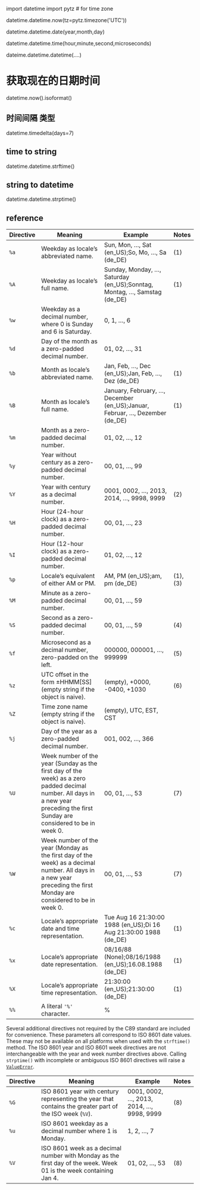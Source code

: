 import datetime
import pytz    # for time zone

datetime.datetime.now(tz=pytz.timezone('UTC'))



datetime.datetime.date(year,month,day)

datetime.datetime.time(hour,minute,second,microseconds)

dateime.datetime.datetime(....)

# 获取现在的日期时间
datetime.now().isoformat()


## 时间间隔 类型

datetime.timedelta(days=7)



## time to string

datetime.datetime.strftime()



## string to datetime

datetime.datetime.strptime()



## reference



| Directive | Meaning                                                      | Example                                                      | Notes    |
| --------- | ------------------------------------------------------------ | ------------------------------------------------------------ | -------- |
| `%a`      | Weekday as locale’s abbreviated name.                        | Sun, Mon, …, Sat (en_US);So, Mo, …, Sa (de_DE)               | (1)      |
| `%A`      | Weekday as locale’s full name.                               | Sunday, Monday, …, Saturday (en_US);Sonntag, Montag, …, Samstag (de_DE) | (1)      |
| `%w`      | Weekday as a decimal number, where 0 is Sunday and 6 is Saturday. | 0, 1, …, 6                                                   |          |
| `%d`      | Day of the month as a zero-padded decimal number.            | 01, 02, …, 31                                                |          |
| `%b`      | Month as locale’s abbreviated name.                          | Jan, Feb, …, Dec (en_US);Jan, Feb, …, Dez (de_DE)            | (1)      |
| `%B`      | Month as locale’s full name.                                 | January, February, …, December (en_US);Januar, Februar, …, Dezember (de_DE) | (1)      |
| `%m`      | Month as a zero-padded decimal number.                       | 01, 02, …, 12                                                |          |
| `%y`      | Year without century as a zero-padded decimal number.        | 00, 01, …, 99                                                |          |
| `%Y`      | Year with century as a decimal number.                       | 0001, 0002, …, 2013, 2014, …, 9998, 9999                     | (2)      |
| `%H`      | Hour (24-hour clock) as a zero-padded decimal number.        | 00, 01, …, 23                                                |          |
| `%I`      | Hour (12-hour clock) as a zero-padded decimal number.        | 01, 02, …, 12                                                |          |
| `%p`      | Locale’s equivalent of either AM or PM.                      | AM, PM (en_US);am, pm (de_DE)                                | (1), (3) |
| `%M`      | Minute as a zero-padded decimal number.                      | 00, 01, …, 59                                                |          |
| `%S`      | Second as a zero-padded decimal number.                      | 00, 01, …, 59                                                | (4)      |
| `%f`      | Microsecond as a decimal number, zero-padded on the left.    | 000000, 000001, …, 999999                                    | (5)      |
| `%z`      | UTC offset in the form ±HHMM[SS] (empty string if the object is naive). | (empty), +0000, -0400, +1030                                 | (6)      |
| `%Z`      | Time zone name (empty string if the object is naive).        | (empty), UTC, EST, CST                                       |          |
| `%j`      | Day of the year as a zero-padded decimal number.             | 001, 002, …, 366                                             |          |
| `%U`      | Week number of the year (Sunday as the first day of the week) as a zero padded decimal number. All days in a new year preceding the first Sunday are considered to be in week 0. | 00, 01, …, 53                                                | (7)      |
| `%W`      | Week number of the year (Monday as the first day of the week) as a decimal number. All days in a new year preceding the first Monday are considered to be in week 0. | 00, 01, …, 53                                                | (7)      |
| `%c`      | Locale’s appropriate date and time representation.           | Tue Aug 16 21:30:00 1988 (en_US);Di 16 Aug 21:30:00 1988 (de_DE) | (1)      |
| `%x`      | Locale’s appropriate date representation.                    | 08/16/88 (None);08/16/1988 (en_US);16.08.1988 (de_DE)        | (1)      |
| `%X`      | Locale’s appropriate time representation.                    | 21:30:00 (en_US);21:30:00 (de_DE)                            | (1)      |
| `%%`      | A literal `'%'` character.                                   | %                                                            |          |



Several additional directives not required by the C89 standard are included for convenience. These parameters all correspond to ISO 8601 date values. These may not be available on all platforms when used with the `strftime()` method. The ISO 8601 year and ISO 8601 week directives are not interchangeable with the year and week number directives above. Calling `strptime()` with incomplete or ambiguous ISO 8601 directives will raise a [`ValueError`](https://docs.python.org/3/library/exceptions.html#ValueError).

| Directive | Meaning                                                      | Example                                  | Notes |
| --------- | ------------------------------------------------------------ | ---------------------------------------- | ----- |
| `%G`      | ISO 8601 year with century representing the year that contains the greater part of the ISO week (`%V`). | 0001, 0002, …, 2013, 2014, …, 9998, 9999 | (8)   |
| `%u`      | ISO 8601 weekday as a decimal number where 1 is Monday.      | 1, 2, …, 7                               |       |
| `%V`      | ISO 8601 week as a decimal number with Monday as the first day of the week. Week 01 is the week containing Jan 4. | 01, 02, …, 53                            | (8)   |
